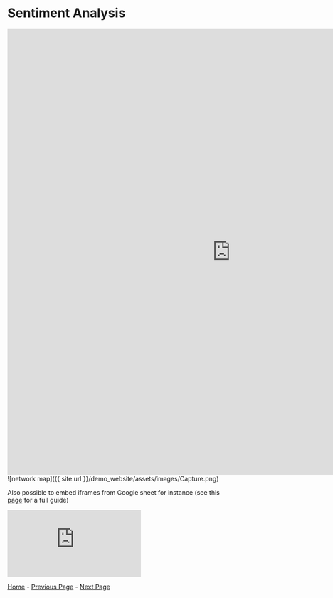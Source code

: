 # Sentiment Analysis

<iframe src="https://documents.cortext.net/5f28/5f285fb4a1170caa42d410ec2d906cf9/52329/vislda.html" frameborder="0" style="overflow:hidden;border:1px solid #DDDDDD;" width="1000" height="1000" allowfullscreen></iframe>
![network map]({{ site.url }}/demo_website/assets/images/Capture.png)



Also possible to embed iframes from Google sheet for instance (see this [page](https://www.datavizforall.org/embed/iframe-github/) for a full guide)


<iframe width="300" height="150" seamless frameborder="0" scrolling="no" src="https://docs.google.com/spreadsheets/d/e/2PACX-1vRIfbypmECTCJl92Y_6YJh1CLUfdiUIEWtrbK7jLt1uQoy8t1W5JZz-NjP8nciUS2ByLUjJpxcsmDKN/pubchart?oid=1939677787&amp;format=interactive"></iframe>


[Home](index.md) - [Previous Page](page2.md) - [Next Page](page4.md)
